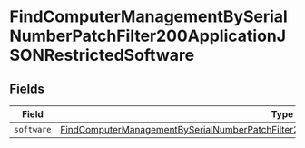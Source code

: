 # FindComputerManagementBySerialNumberPatchFilter200ApplicationJSONRestrictedSoftware


## Fields

| Field                                                                                                                                                                                                                 | Type                                                                                                                                                                                                                  | Required                                                                                                                                                                                                              | Description                                                                                                                                                                                                           |
| --------------------------------------------------------------------------------------------------------------------------------------------------------------------------------------------------------------------- | --------------------------------------------------------------------------------------------------------------------------------------------------------------------------------------------------------------------- | --------------------------------------------------------------------------------------------------------------------------------------------------------------------------------------------------------------------- | --------------------------------------------------------------------------------------------------------------------------------------------------------------------------------------------------------------------- |
| `software`                                                                                                                                                                                                            | [FindComputerManagementBySerialNumberPatchFilter200ApplicationJSONRestrictedSoftwareSoftware](../../models/operations/findcomputermanagementbyserialnumberpatchfilter200applicationjsonrestrictedsoftwaresoftware.md) | :heavy_minus_sign:                                                                                                                                                                                                    | N/A                                                                                                                                                                                                                   |